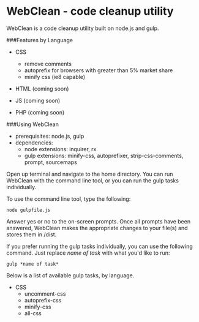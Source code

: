 WebClean - code cleanup utility
=============================

WebClean is a code cleanup utility built on node.js and gulp.


###Features by Language

- CSS
     - remove comments
     - autoprefix for browsers with greater than 5% market share
     - minify css (ie8 capable)

- HTML (coming soon)

- JS (coming soon)

- PHP (coming soon)

###Using WebClean

- prerequisites: node.js, gulp
- dependencies:
    - node extensions: inquirer, rx
    - gulp extensions: minify-css, autoprefixer, strip-css-comments, prompt, sourcemaps

Open up terminal and navigate to the home directory. You can run WebClean with the command line tool,
or you can run the gulp tasks individually.

To use the command line tool, type the following:

``` shell
node gulpfile.js
```

Answer yes or no to the on-screen prompts. Once all prompts have been answered, WebClean makes the
appropriate changes to your file(s) and stores them in /dist.

If you prefer running the gulp tasks individually, you can use the following command. Just replace *name of task*
with what you'd like to run:

``` shell
gulp *name of task*
```

Below is a list of available gulp tasks, by language.

- CSS
    - uncomment-css
    - autoprefix-css
    - minify-css
    - all-css